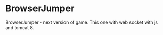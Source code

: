 BrowserJumper
=============

BrowserJumper - next version of game. This one with web socket with js and tomcat 8.

